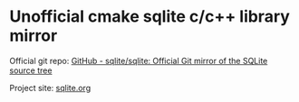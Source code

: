# Unofficial cmake sqlite c/c++ library mirror

Official git repo: [GitHub - sqlite/sqlite: Official Git mirror of the SQLite source tree](https://github.com/sqlite/sqlite)

Project site: [sqlite.org](https://sqlite.org)



